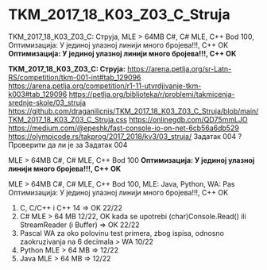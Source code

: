 # TKM_2017_18_K03_Z03_C_Struja
TKM_2017_18_K03_Z03_C: Струја, MLE > 64MB C#, C# MLE, C++ Bod 100, Оптимизација: У јединој улазној линији много бројева!!!, C++ OK
**Оптимизација: У јединој улазној линији много бројева!!!, C++ OK**

**TKM_2017_18_K03_Z03_C: Струја:**
https://arena.petlja.org/sr-Latn-RS/competition/tkm-001-int#tab_129096 
https://arena.petlja.org/competition/r1-11-utvrdjivanje-tkm-k003#tab_129096 
https://petlja.org/biblioteka/r/problemi/takmicenja-srednje-skole/03_struja
https://github.com/draganilicnis/TKM_2017_18_K03_Z03_C_Struja/blob/main/TKM_2017_18_K03_Z03_C_Struja.css
https://onlinegdb.com/QD75mmLJO
https://medium.com/@epeshk/fast-console-io-on-net-6cb56a6db529
https://olympicode.rs/takprog/2017_2018/kv3/03_struja/ 
Задатак 004 ? Проверити да ли је за Задатак 004

MLE > 64MB C#, C# MLE, C++ Bod 100
**Оптимизација: У јединој улазној линији много бројева!!!, C++ OK**


MLE > 64MB C#, C# MLE, C++ Bod 100, MLE: Java, Python, WA: Pas
Оптимизација: У јединој улазној линији много бројева!!!, C++ OK


1. C, C/C++ i C++ 14 => OK 22/22
2. C# MLE > 64 MB 12/22, OK kada se upotrebi (char)Console.Read() ili StreamReader (i Buffer) => OK 22/22
3. Pascal WA za oko polovinu test primera, zbog ispisa, odnosno zaokruzivanja na 6 decimala > WA 10/22
4. Python MLE > 64 MB => 12/22
5. Java MLE > 64 MB => 12/22
